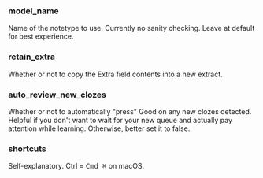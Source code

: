 ### model_name
Name of the notetype to use. Currently no sanity checking. Leave at default for best experience.

### retain_extra
Whether or not to copy the Extra field contents into a new extract.

### auto_review_new_clozes
Whether or not to automatically "press" Good on any new clozes detected. Helpful if you don't want to wait for your new queue and actually pay attention while learning. Otherwise, better set it to false.

### shortcuts
Self-explanatory. Ctrl = <kbd>Cmd ⌘</kbd> on macOS.
